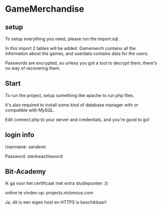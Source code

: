 # GameMerchandise

## setup

To setup everything you need, please run the import.sql .

In this import 2 tables will be added. Gamemerch contains all the information about the games, and userdata contains data for the users.

Passwords are encrypted, so unless you got a tool to decrypt them, there's no way of recovering them.

## Start

To run the project, setup something like apache to run php files.

It's also required to install some kind of database manager with or compatible with MySQL.

Edit connect.php to your server and credentials, and you're good to go!

## login info

Username: sanderei

Password: sterkwachtwoord

## Bit-Academy

Ik ga voor het certificaat met extra studiepunten :))

online te vinden op: projects.nickmous.com

Ja, dit is een eigen host en HTTPS is beschikbaar!
